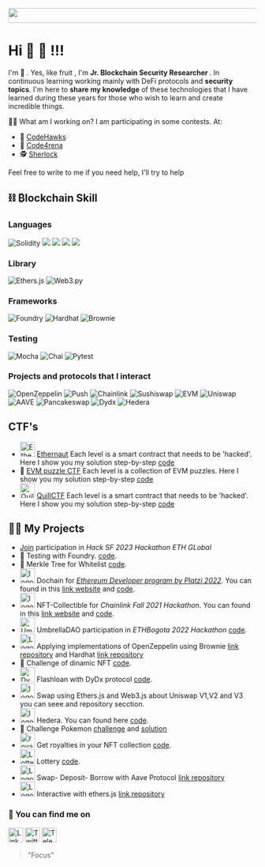 
<img  src="https://bit.ly/3ekNzv1" width="1145" height="30" >

# Hi 🤖 👋 !!!
I'm 🍍 . Yes, like fruit , I'm <b>Jr. Blockchain Security Researcher </b>.
In continuous learning working mainly with DeFi protocols and <b>security topics</b>.
I'm here to <b>share my knowledge</b> of these technologies that I have learned during these years for those who wish to learn and create incredible things.
 
<!-- - 🎯 What am I currently learning? --> 

👨‍💻 What am I working on? I am participating in some contests. At:
* 🦅 [CodeHawks](https://www.codehawks.com) 
*   🐺 [Code4rena](https://code4rena.com)
*  🕵️ [Sherlock](https://audits.sherlock.xyz/contests) 
<!--* 🕷️ [Immunefi](https://immunefi.com)-->


Feel free to write to me if you need help, I'll try to help

## ⛓ ₿lockchain Skill 

 
 ###  Languages
 <p align="left">
 <img src="https://img.shields.io/badge/Solidity-%23363636.svg?style=for-the-badge&logo=solidity&logoColor=white" alt="Solidity">
 <img src="https://img.shields.io/badge/typescript%20-%23007ACC.svg?&style=for-the-badge&logo=typescript&logoColor=white"/>
 <img src="https://img.shields.io/badge/Yul%20-%23007ACC.svg?&style=for-the-badge&logo=Yul&logoColor=Black"/>
 <img src="https://img.shields.io/badge/javascript%20-%23323330.svg?&style=for-the-badge&logo=javascript&logoColor=%23F7DF1E"/>
 <img src="https://img.shields.io/badge/python%20-%2314354C.svg?&style=for-the-badge&logo=python&logoColor=white"/>
  </p>
 
 ### Library
 <p align="left">
 <img src="https://img.shields.io/badge/Ethers.js-7A98FB?style=for-the-badge&logo=Ethers.js&logoColor=white" alt="Ethers.js">
 <img src="https://img.shields.io/badge/web3.py-3670A0?style=for-the-badge&logo=python&logoColor=ffdd54" alt="Web3.py">
<!--  <img src="https://img.shields.io/badge/web3.js-bdbfc0?style=for-the-badge&logo=web3.js&logoColor=f06823" alt="Web3.js"> -->
 </p>
 
 ### Frameworks
 <p align="left">
 <img src="https://img.shields.io/badge/Foundry-%23363636.svg?style=for-the-badge&logo=Foundry&logoColor=white" alt="Foundry">
 <img src="https://img.shields.io/badge/Hardhat-fff04d?style=for-the-badge&logo=Hardhat&logoColor=white" alt="Hardhat">
 <img src="https://img.shields.io/badge/Brownie-f7f6d6?style=for-the-badge&logo=Brownie&logoColor=white" alt="Brownie">
 </p>
 
 ### Testing
 <p align="left">
 <img src="https://img.shields.io/badge/Mocha-8c6749?style=for-the-badge&logo=Mocha&logoColor=white" alt="Mocha">
 <img src="https://img.shields.io/badge/Chai-f6e8c9?style=for-the-badge&logo=Chai&logoColor=a40802" alt="Chai">
 <img src="https://img.shields.io/badge/Pytest-e6e7e7?style=for-the-badge&logo=python&logoColor=00a0e4" alt="Pytest">
 </p>
 
 
 ### Projects and protocols that I interact
 <p align="left">
 <img src="https://img.shields.io/badge/OpenZeppelin-65aef8?&style=for-the-badge&logo=OpenZeppelin&logoColor=white" alt="OpenZeppelin"/>
 <img src="https://img.shields.io/badge/Push-e03dc1?style=for-the-badge&logo=Push&logoColor=white" alt="Push">
 <img src="https://img.shields.io/badge/Chainlink-375BD2?style=for-the-badge&logo=Chainlink&logoColor=white" alt="Chainlink">
 <img src="https://img.shields.io/badge/SushiSwap-fe017b?style=for-the-badge&logo=SushiSwap&logoColor=white" alt="Sushiswap">
 <img src="https://img.shields.io/badge/EVM-3C3C3D?style=for-the-badge&logo=Ethereum&logoColor=white" alt="EVM">
 <img src="https://img.shields.io/badge/Uniswap-fe017b?style=for-the-badge&logo=Uniswap&logoColor=white" alt="Uniswap">
 <img src="https://img.shields.io/badge/AAVE-8674ac?style=for-the-badge&logo=AAVE&logoColor=white" alt="AAVE">
 <img src="https://img.shields.io/badge/Pancakeswap-d1884f?style=for-the-badge&logo=Pancakeswap&logoColor=48d9e4" alt="Pancakeswap">
 <img src="https://img.shields.io/badge/Dydx-000000?style=for-the-badge&logo=Dydx&logoColor=white" alt="Dydx">
 <img src="https://img.shields.io/badge/Hedera-000000?style=for-the-badge&logo=Hedera&logoColor=white" alt="Hedera">
 </p>

## CTF's
* <img height="30" src="https://bit.ly/3hjiYn9" alt="Ethernaut"> [Ethernaut](https://ethernaut.openzeppelin.com)  Each level is a smart contract that needs to be 'hacked'. Here I show you my solution step-by-step [code](https://github.com/pinalikefruit/ethernaut.git)
* 🧩 [EVM puzzle CTF](https://github.com/fvictorio/evm-puzzles)  Each level is a collection of EVM puzzles. Here I show you my solution step-by-step [code](https://github.com/fvictorio/evm-puzzles)
* <img height="30" src="https://bit.ly/3WfDrJe" alt="QuillCTF"> [QuillCTF](https://bit.ly/439k4UN)  Each level is a smart contract that needs to be 'hacked'. Here I show you my solution step-by-step [code](https://github.com/pinalikefruit/quill-ctf)


## 👨‍💻 My Projects

<!-- * <img height="30" src="https://bit.ly/3FpeqDE" alt="Echidna"> Echidna .Building secure contracts: Learn how to fuzz like a pro with Trails of Bit [code](https://github.com/pinalikefruit/echidna.git)<b>(*developing*) </b>. -->
* [Join](https://github.com/Lets-Join)  participation in *Hack SF 2023 Hackathon ETH GLobal*
* 🌋 Testing with Foundry.  [code](https://github.com/pinalikefruit/foundry-testing).
* 🌳 Merkle Tree for Whitelist [code](https://github.com/pinalikefruit/merkle-tree-whitelists).
* <img height="30" src="https://bit.ly/3x2GI3p" alt="logo dochain"> Dochain for [*Ethereum Developer program by Platzi 2022*](https://platzi.com/cursos/ethereum-dev-program/). You can found in this [link website](https://dochain.vercel.app/) and  [code](https://github.com/Dochain1).
* <img height="30" src="https://bit.ly/35cqB8D" alt="logo avatar"> NFT-Collectible for *Chainlink Fall 2021 Hackathon*. You can found in this [link website](https://bafybeihlpe7kpnaifm7tn4jdrm6z2kzc44kl6kvm5axhwnyz5tormchdpq.ipfs.infura-ipfs.io/#/) and  [code](https://github.com/pinalikefruit/NFT-Collectible-Humans).
*  <img height="30" src="https://bit.ly/3FO3dxJ" alt="UmbrellaDAO"> UmbrellaDAO  participation in *ETHBogota 2022 Hackathon* [code](https://github.com/pinalikefruit/UmbrellaDAO).
* <img height="30" src="https://bit.ly/409eH6V" alt="Logo Open Zeppelin"> Applying implementations of OpenZeppelin using Brownie [link repository](https://github.com/pinalikefruit/Openzeppelin-applied-brownie) and Hardhat [link repository](https://github.com/pinalikefruit/OpenZeppelin-Implementations)
* 🌱 Challenge of dinamic NFT [code](https://github.com/pinalikefruit/platziretoDNFT).
* <img height="30" src="https://bit.ly/36DXWKi" alt="Dydx"> Flashloan with DyDx protocol [code](https://github.com/pinalikefruit/flashloan_DyDx.git).
* <img height="30" src="https://bit.ly/3uo1gkM" alt="logo Uniswap"> Swap using Ethers.js and Web3.js about Uniswap V1,V2 and V3 you can seee and repository secction.
* <img height="30" src="https://bit.ly/41Hf1uj" alt="logo Hedera"> Hedera. You can found here [code](https://github.com/pinalikefruit/hedera).
* 🦥 Challenge Pokemon [challenge](https://github.com/pinalikefruit/solidity-eth-challenge/blob/main/Retos.md) and [solution](https://github.com/pinalikefruit/pokemon)
*  <img height="30" src="https://bit.ly/36CRiEf" alt="royalties"> Get royalties in your NFT collection [code](https://github.com/pinalikefruit/NFT-withRoyalties).
* <img height="30" src="https://bit.ly/3912yeR" alt="Lottery"> Lottery [code](https://github.com/pinalikefruit/Lottery).
*  <img height="30" src="https://bit.ly/3us8nJ6" alt="Logo Aave"> Swap- Deposit- Borrow with Aave Protocol [link repository](https://github.com/pinalikefruit/aave_borrow_brownie)
*  <img height="30" src="https://bit.ly/3FQvZhu" alt="Logo Ethers.js"> Interactive with ethers.js [link repository](https://github.com/pinalikefruit/ethers.js)
<!-- *  <img height="30" src="https://bit.ly/3FGsFEP" alt="logo">Fund me project [link repository](https://github.com/pinalikefruit/FundMe)
*  <img height="30" src="https://bit.ly/3wFJFYd" alt="">Working with logs and Events [link repository](https://github.com/pinalikefruit/events-logs-hardhat)
* <img height="30" src="https://bit.ly/3NolyTJ" alt="Pina coin"> PinaCoin deployment ERC-20 [link repository](https://github.com/pinalikefruit/PinaCoin)
*  <img height="30" src="https://bit.ly/3JLxsF5" alt="crowdfundig">How to do crowdfunding [linkn repository](https://github.com/pinalikefruit/crowdfunding)
*  <img height="30" src="https://bit.ly/35e7dYV" alt="logo voto">Voting App [link repository](https://github.com/pinalikefruit/voting) -->


### 🔗 You can find me on 
<a target="_blank" href="https://www.linkedin.com/in/pinalikefruit/"><img height="30" src="https://bit.ly/3BkKWWE" alt="Linkedin icono"></a> 
<a target="_blank" href="https://twitter.com/pinalikefruit"><img height="30" src="https://bit.ly/3wYOdZ6" alt="Twitter icono"></a> 
<a target="_blank" href="https://t.me/pinalikefruit"><img height="30" src="https://bit.ly/3sBJKGV" alt="Telegram icono"></a> 

>"Focus"
